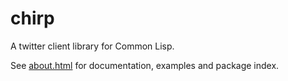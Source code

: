 chirp
=====

A twitter client library for Common Lisp.

See [about.html](http://shinmera.tymoon.eu/public/chirp-about.html) for documentation, examples and package index.
